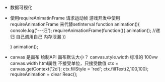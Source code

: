 - 数据可视化
- 使用requireAnimatinFrame 请求运动帧
  游戏开发中使用requireAnimationFrame 来代替setInterval
  function animation(){
      console.log('---汪');
      requireAnimationFrame(function(){
           animation(); //递归 自己调用自己  内存泄漏
      })
      
  }
  animation();

- canvas 是画布
  绘制API 画布默认大小？
  canvas.style.width 标准的 100vw
  canvas.width    html属性 不接受单位，只接受数值
  ctx = canvas.getContext('2d');
  ctx.fillStyle = 'red';
  ctx.fillText(2,100,100); 
  requireAnimation = clear Reac();
